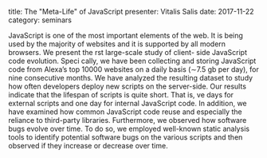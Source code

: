 title: The "Meta-Life" of JavaScript
presenter: Vitalis Salis
date: 2017-11-22
category: seminars

JavaScript is one of the most important elements of the web. It is
being used by the majority of websites and it is supported by all
modern browsers. We present the rst large-scale study of client- side
JavaScript code evolution. Speci cally, we have been collecting and
storing JavaScript code from Alexa’s top 10000 websites on a daily
basis (∼7.5 gb per day), for nine consecutive months. We have analyzed
the resulting dataset to study how often developers deploy new scripts
on the server-side. Our results indicate that the lifespan of scripts
is quite short. That is, ve days for external scripts and one day for
internal JavaScript code. In addition, we have examined how common
JavaScript code reuse and especially the reliance to third-party
libraries. Furthermore, we observed how software bugs evolve over
time. To do so, we employed well-known static analysis tools to
identify potential software bugs on the various scripts and then
observed if they increase or decrease over time.
